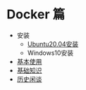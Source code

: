 # Docker 篇

* 安装
  + [Ubuntu20.04安装](../../Linux/Ubuntu/20.04/软件安装/安装Docker.md)
  + Windows10安装
* [基本使用](基本使用/README.md)
* [基础知识](基础知识/README.md)
* [历史闲谈](历史闲谈/README.md)
